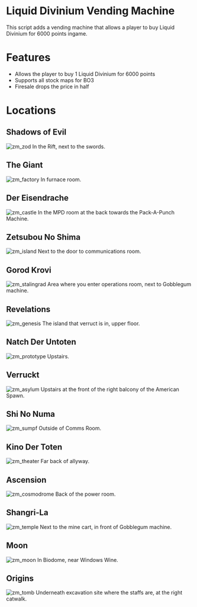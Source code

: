 # Liquid Divinium Vending Machine
This script adds a vending machine that allows a player to buy Liquid Divinium for 6000 points ingame.

# Features
* Allows the player to buy 1 Liquid Divinium for 6000 points
* Supports all stock maps for BO3
* Firesale drops the price in half

# Locations
## Shadows of Evil

![zm_zod](https://raw.githubusercontent.com/pistakilla/t7-gsc-scripts/main/zm_lq_despenser/screenshots/Shadows%20of%20Evil.png)
In the Rift, next to the swords.

## The Giant
![zm_factory](https://raw.githubusercontent.com/pistakilla/t7-gsc-scripts/main/zm_lq_despenser/screenshots/The%20Giant.png)
In furnace room.

## Der Eisendrache
![zm_castle](https://raw.githubusercontent.com/pistakilla/t7-gsc-scripts/main/zm_lq_despenser/screenshots/Der%20Eisendrache.png)
In the MPD room at the back towards the Pack-A-Punch Machine.

## Zetsubou No Shima
![zm_island](https://raw.githubusercontent.com/pistakilla/t7-gsc-scripts/main/zm_lq_despenser/screenshots/Zetsubou%20No%20Shima.png)
Next to the door to communications room.

## Gorod Krovi
![zm_stalingrad](https://raw.githubusercontent.com/pistakilla/t7-gsc-scripts/main/zm_lq_despenser/screenshots/Gorod%20Krovi.png)
Area where you enter operations room, next to Gobblegum machine.

## Revelations
![zm_genesis](https://raw.githubusercontent.com/pistakilla/t7-gsc-scripts/main/zm_lq_despenser/screenshots/Revelations.png)
The island that verruct is in, upper floor.

## Natch Der Untoten
![zm_prototype](https://raw.githubusercontent.com/pistakilla/t7-gsc-scripts/main/zm_lq_despenser/screenshots/Natch%20Der%20Untoten.png)
Upstairs.

## Verruckt
![zm_asylum](https://raw.githubusercontent.com/pistakilla/t7-gsc-scripts/main/zm_lq_despenser/screenshots/Verruckt.png)
Upstairs at the front of the right balcony of the American Spawn.

## Shi No Numa
![zm_sumpf](https://raw.githubusercontent.com/pistakilla/t7-gsc-scripts/main/zm_lq_despenser/screenshots/Shi%20No%20Numa.png)
Outside of Comms Room.

## Kino Der Toten
![zm_theater](https://raw.githubusercontent.com/pistakilla/t7-gsc-scripts/main/zm_lq_despenser/screenshots/Kino%20Der%20Toten.png)
Far back of allyway.

## Ascension
![zm_cosmodrome](https://raw.githubusercontent.com/pistakilla/t7-gsc-scripts/main/zm_lq_despenser/screenshots/Ascension.png)
Back of the power room.

## Shangri-La
![zm_temple](https://raw.githubusercontent.com/pistakilla/t7-gsc-scripts/main/zm_lq_despenser/screenshots/Shangri-La.png)
Next to the mine cart, in front of Gobblegum machine.

## Moon
![zm_moon](https://raw.githubusercontent.com/pistakilla/t7-gsc-scripts/main/zm_lq_despenser/screenshots/Moon.png)
In Biodome, near Windows Wine.

## Origins
![zm_tomb](https://raw.githubusercontent.com/pistakilla/t7-gsc-scripts/main/zm_lq_despenser/screenshots/Origins.png)
Underneath excavation site where the staffs are, at the right catwalk.
